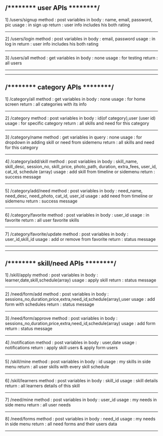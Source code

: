 /******** user APIs ********/
----------------------------------------
1] /users/signup
method : post
variables in body : name, email, password, pic
usage : in sign up
return : user info includes his both rating 
********************************************
2] /users/login
method : post
variables in body : email, password
usage : in log in
return : user info includes his both rating 
********************************************
3] /users/all
method : get
variables in body : none
usage : for testing
return : all users
********************************************

********************************************
/******** category APIs ********/
----------------------------------------
1] /category/all
method : get
variables in body : none
usage : for home screen
return : all categories with its info
********************************************
2] /category
method : post
variables in body : id(of category),user (user id)
usage : for specific category
return : all skills and need for this category
********************************************
3] /category/name
method : get
variables in query : none
usage : for dropdown in adding skill or need from sidemenu
return : all skills and need for this category
********************************************
4] /category/add/skill
method : post
variables in body : skill_name, skill_desc, session_no, skill_price, photo_path, duration, extra_fees, user_id, cat_id, schedule (array)
usage : add skill from timeline or sidemenu
return : success message
********************************************
5] /category/add/need
method : post
variables in body : need_name, need_desc, need_photo, cat_id, user_id
usage : add need from timeline or sidemenu
return : success message
********************************************
6] /category/favorite
method : post
variables in body : user_id
usage : in favorite
return : all user favorite skills
********************************************
7] /category/favorite/update
method : post
variables in body : user_id,skill_id
usage : add or remove from favorite
return : status message
********************************************

********************************************
/******** skill/need APIs ********/
----------------------------------------
1] /skill/apply
method : post
variables in body : learner,date,skill,schedule(array)
usage : apply skill
return : status message
********************************************
2] /need/form/add
method : post
variables in body : sessions_no,duration,price,extra,need_id,schedule(array),user
usage : add form with schedules
return : status message
********************************************
3] /need/form/approve
method : post
variables in body : sessions_no,duration,price,extra,need_id,schedule(array)
usage : add form
return : status message
********************************************
4] /notification
method : post
variables in body : user,date
usage : notifications
return : apply skill users & apply form users 
********************************************
5] /skill/mine
method : post
variables in body : id
usage : my skills in side menu
return : all user skills with every skill schedule
********************************************
6] /skill/learners
method : post
variables in body : skill_id
usage : skill details
return : all learners details of this skill
********************************************
7] /need/mine
method : post
variables in body : user_id
usage : my needs in side menu
return : all user needs 
********************************************
8] /need/forms
method : post
variables in body : need_id
usage : my needs in side menu
return : all need forms and their users data
********************************************
